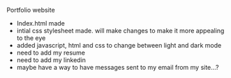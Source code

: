 Portfolio website

- Index.html made
- intial css stylesheet made. will make changes to make it more appealing to the eye
- added javascript, html and css to change between light and dark mode
- need to add my resume
- need to add my linkedin
- maybe have a way to have messages sent to my email from my site...?
